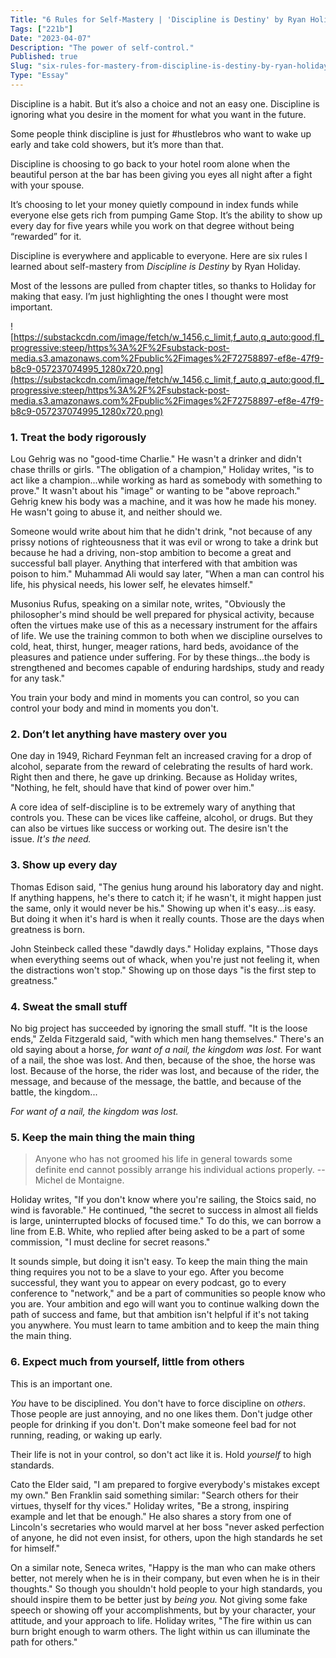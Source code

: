```yaml
---
Title: "6 Rules for Self-Mastery | 'Discipline is Destiny' by Ryan Holiday"
Tags: ["221b"]
Date: "2023-04-07"
Description: "The power of self-control."
Published: true
Slug: "six-rules-for-mastery-from-discipline-is-destiny-by-ryan-holiday"
Type: "Essay"
---
```

Discipline is a habit. But it’s also a choice and not an easy one. Discipline is ignoring what you desire in the moment for what you want in the future.

Some people think discipline is just for #hustlebros who want to wake up early and take cold showers, but it’s more than that.

Discipline is choosing to go back to your hotel room alone when the beautiful person at the bar has been giving you eyes all night after a fight with your spouse.

It’s choosing to let your money quietly compound in index funds while everyone else gets rich from pumping Game Stop. It’s the ability to show up every day for five years while you work on that degree without being “rewarded” for it.

Discipline is everywhere and applicable to everyone. Here are six rules I learned about self-mastery from *Discipline is Destiny* by Ryan Holiday.

Most of the lessons are pulled from chapter titles, so thanks to Holiday for making that easy. I’m just highlighting the ones I thought were most important.

![https://substackcdn.com/image/fetch/w_1456,c_limit,f_auto,q_auto:good,fl_progressive:steep/https%3A%2F%2Fsubstack-post-media.s3.amazonaws.com%2Fpublic%2Fimages%2F72758897-ef8e-47f9-b8c9-057237074995_1280x720.png](https://substackcdn.com/image/fetch/w_1456,c_limit,f_auto,q_auto:good,fl_progressive:steep/https%3A%2F%2Fsubstack-post-media.s3.amazonaws.com%2Fpublic%2Fimages%2F72758897-ef8e-47f9-b8c9-057237074995_1280x720.png)

### **1. Treat the body rigorously**

Lou Gehrig was no "good-time Charlie." He wasn't a drinker and didn't chase thrills or girls. "The obligation of a champion," Holiday writes, "is to act like a champion...while working as hard as somebody with something to prove." It wasn't about his "image" or wanting to be "above reproach." Gehrig knew his body was a machine, and it was how he made his money. He wasn't going to abuse it, and neither should we.

Someone would write about him that he didn't drink, "not because of any prissy notions of righteousness that it was evil or wrong to take a drink but because he had a driving, non-stop ambition to become a great and successful ball player. Anything that interfered with that ambition was poison to him." Muhammad Ali would say later, "When a man can control his life, his physical needs, his lower self, he elevates himself."

Musonius Rufus, speaking on a similar note, writes, "Obviously the philosopher's mind should be well prepared for physical activity, because often the virtues make use of this as a necessary instrument for the affairs of life. We use the training common to both when we discipline ourselves to cold, heat, thirst, hunger, meager rations, hard beds, avoidance of the pleasures and patience under suffering. For by these things...the body is strengthened and becomes capable of enduring hardships, study and ready for any task."

You train your body and mind in moments you can control, so you can control your body and mind in moments you don't.

### **2. Don’t let anything have mastery over you**

One day in 1949, Richard Feynman felt an increased craving for a drop of alcohol, separate from the reward of celebrating the results of hard work. Right then and there, he gave up drinking. Because as Holiday writes, "Nothing, he felt, should have that kind of power over him."

A core idea of self-discipline is to be extremely wary of anything that controls you. These can be vices like caffeine, alcohol, or drugs. But they can also be virtues like success or working out. The desire isn't the issue. *It's the need.*

### **3. Show up every day**

Thomas Edison said, "The genius hung around his laboratory day and night. If anything happens, he's there to catch it; if he wasn't, it might happen just the same, only it would never be his." Showing up when it's easy...is easy. But doing it when it's hard is when it really counts. Those are the days when greatness is born.

John Steinbeck called these "dawdly days." Holiday explains, "Those days when everything seems out of whack, when you're just not feeling it, when the distractions won't stop." Showing up on those days "is the first step to greatness."

### **4. Sweat the small stuff**

No big project has succeeded by ignoring the small stuff. "It is the loose ends," Zelda Fitzgerald said, "with which men hang themselves." There's an old saying about a horse, *for want of a nail, the kingdom was lost.* For want of a nail, the shoe was lost. And then, because of the shoe, the horse was lost. Because of the horse, the rider was lost, and because of the rider, the message, and because of the message, the battle, and because of the battle, the kingdom...

*For want of a nail, the kingdom was lost.*

### **5. Keep the main thing the main thing**

> Anyone who has not groomed his life in general towards some definite end cannot possibly arrange his individual actions properly. -- Michel de Montaigne.
>

Holiday writes, "If you don't know where you're sailing, the Stoics said, no wind is favorable." He continued, "the secret to success in almost all fields is large, uninterrupted blocks of focused time." To do this, we can borrow a line from E.B. White, who replied after being asked to be a part of some commission, "I must decline for secret reasons."

It sounds simple, but doing it isn't easy. To keep the main thing the main thing requires you not to be a slave to your ego. After you become successful, they want you to appear on every podcast, go to every conference to "network," and be a part of communities so people know who you are. Your ambition and ego will want you to continue walking down the path of success and fame, but that ambition isn't helpful if it's not taking you anywhere. You must learn to tame ambition and to keep the main thing the main thing.

### **6. Expect much from yourself, little from others**

This is an important one.

*You* have to be disciplined. You don't have to force discipline on *others*. Those people are just annoying, and no one likes them. Don't judge other people for drinking if you don't. Don't make someone feel bad for not running, reading, or waking up early.

Their life is not in your control, so don't act like it is. Hold *yourself* to high standards.

Cato the Elder said, "I am prepared to forgive everybody's mistakes except my own." Ben Franklin said something similar: "Search others for their virtues, thyself for thy vices." Holiday writes, "Be a strong, inspiring example and let that be enough." He also shares a story from one of Lincoln's secretaries who would marvel at her boss "never asked perfection of anyone, he did not even insist, for others, upon the high standards he set for himself."

On a similar note, Seneca writes, "Happy is the man who can make others better, not merely when he is in their company, but even when he is in their thoughts." So though you shouldn't hold people to your high standards, you should inspire them to be better just by *being you.* Not giving some fake speech or showing off your accomplishments, but by your character, your attitude, and your approach to life. Holiday writes, "The fire within us can burn bright enough to warm others. The light within us can illuminate the path for others."

